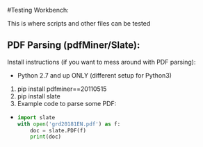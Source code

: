 #Testing Workbench:

This is where scripts and other files can be tested

## PDF Parsing (pdfMiner/Slate):

Install instructions (if you want to mess around with PDF parsing):
  * Python 2.7 and up ONLY (different setup for Python3)
  1. pip install pdfminer==20110515
  2. pip install slate
  3. Example code to parse some PDF:
  * ```python
    import slate
    with open('grd20181EN.pdf') as f:
        doc = slate.PDF(f)
        print(doc)
    ```
